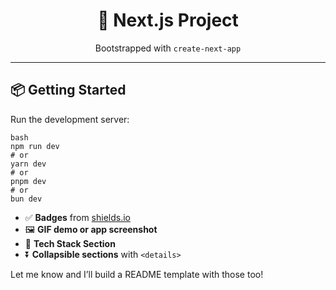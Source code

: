 <h1 align="center">🚀 Next.js Project</h1>
<p align="center">Bootstrapped with <code>create-next-app</code></p>

---

## 📦 Getting Started

Run the development server:

```
bash
npm run dev
# or
yarn dev
# or
pnpm dev
# or
bun dev

```
- ✅ **Badges** from [shields.io](https://shields.io/)
- 🖼️ **GIF demo or app screenshot**
- 🧩 **Tech Stack Section**
- ⏬ **Collapsible sections** with `<details>`

Let me know and I’ll build a README template with those too!
